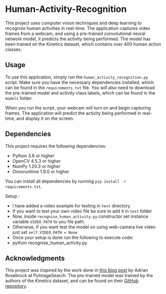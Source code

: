 # Human-Activity-Recognition

This project uses computer vision techniques and deep learning to recognize human activities in real-time. The application captures video frames from a webcam, and using a pre-trained convolutional neural network model, it predicts the activity being performed. The model has been trained on the Kinetics dataset, which contains over 400 human action classes.

## Usage

To use this application, simply run the `human_activity_recognition.py` script. Make sure you have the necessary dependencies installed, which can be found in the `requirements.txt` file. You will also need to download the pre-trained model and activity class labels, which can be found in the `models` folder.

When you run the script, your webcam will turn on and begin capturing frames. The application will predict the activity being performed in real-time, and display it on the screen.

## Dependencies

This project requires the following dependencies:

- Python 3.6 or higher
- OpenCV 4.5.3 or higher
- NumPy 1.20.3 or higher
- Onnxruntime 1.9.0 or higher

You can install all dependencies by running `pip install -r requirements.txt`.

Setup :
- I have added a video example for testing in `test` directory
- If you want to test your own video file be sure to add it in `test` folder
- Now, inside `recognise_human_activity.py` constructor set instance variable `VIDEO_PATH` to you file path.
- Otherwise, if you want test the model on using web-camera live video just set `self.VIDEO_PATH = None`
- Once your setup is done run the following to execute code:
- python recognise_human_activity.py

## Acknowledgments

This project was inspired by the work done in [this blog post](https://pyimagesearch.com/2019/11/25/human-activity-recognition-with-opencv-and-deep-learning/) by Adrian Rosebrock at PyImageSearch. The pre-trained model was trained by the authors of the Kinetics dataset, and can be found on their [GitHub repository](https://github.com/kenshohara/3D-ResNets-PyTorch).
